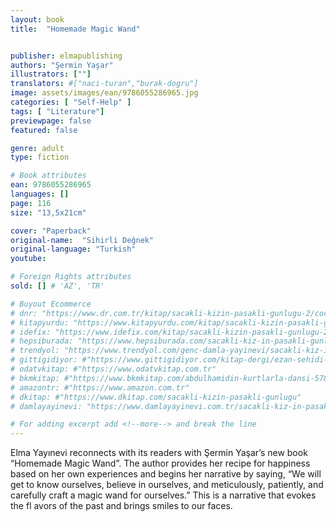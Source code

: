 ```yaml
---
layout: book
title:  "Homemade Magic Wand"


publisher: elmapublishing
authors: "Şermin Yaşar"
illustrators: [""]
translators: #["naci-turan","burak-dogru"]
image: assets/images/ean/9786055286965.jpg
categories: [ "Self-Help" ]
tags: [ "Literature"]
previewpage: false
featured: false

genre: adult
type: fiction

# Book attributes
ean: 9786055286965
languages: []
page: 116
size: "13,5x21cm"

cover: "Paperback"
original-name:  "Sihirli Değnek"
original-language: "Turkish"
youtube:

# Foreign Rights attributes
sold: [] # 'AZ', 'TR'

# Buyout Ecommerce
# dnr: "https://www.dr.com.tr/kitap/sacakli-kizin-pasakli-gunlugu-2/cocuk-ve-genclik/genclik-10-yas/roman-oyku/urunno=0001893059001"
# kitapyurdu: "https://www.kitapyurdu.com/kitap/sacakli-kizin-pasakli-gunlugu-2-/560122.html&filter_name=Sa%C3%A7akl%C4%B1+K%C4%B1z%27%C4%B1n+Pasakl%C4%B1+G%C3%BCnl%C3%BC%C4%9F%C3%BC+2"
# idefix: "https://www.idefix.com/kitap/sacakli-kizin-pasakli-gunlugu-2/cocuk-ve-genclik/genclik-10-yas/roman-oyku/urunno=0001893059001"
# hepsiburada: "https://www.hepsiburada.com/sacakli-kiz-in-pasakli-gunlugu-2-damla-yayinevi-p-HBV000012ER86"
# trendyol: "https://www.trendyol.com/genc-damla-yayinevi/sacakli-kiz-in-pasakli-gunlugu-2-p-54825777"
# gittigidiyor: #"https://www.gittigidiyor.com/kitap-dergi/ezan-sehidi-adnan-menderes_pdp_732728793"
# odatvkitap: #"https://www.odatvkitap.com.tr"
# bkmkitap: #"https://www.bkmkitap.com/abdulhamidin-kurtlarla-dansi-578226"
# amazontr: #"https://www.amazon.com.tr"
# dkitap: #"https://www.dkitap.com/sacakli-kizin-pasakli-gunlugu"
# damlayayinevi: "https://www.damlayayinevi.com.tr/sacakli-kiz-in-pasakli-gunlugu-2-bu-iste-bi-terslik-var"

# For adding excerpt add <!--more--> and break the line
---
```

Elma Yayınevi reconnects with its readers with
Şermin Yaşar’s new book “Homemade Magic
Wand”. The author provides her recipe for happiness based on her own experiences and begins
her narrative by saying, “We will get to know
ourselves, believe in ourselves, and meticulously,
patiently, and carefully craft a magic wand for ourselves.” This is a narrative that evokes the fl avors
of the past and brings smiles to our faces.
<!--more--> 


